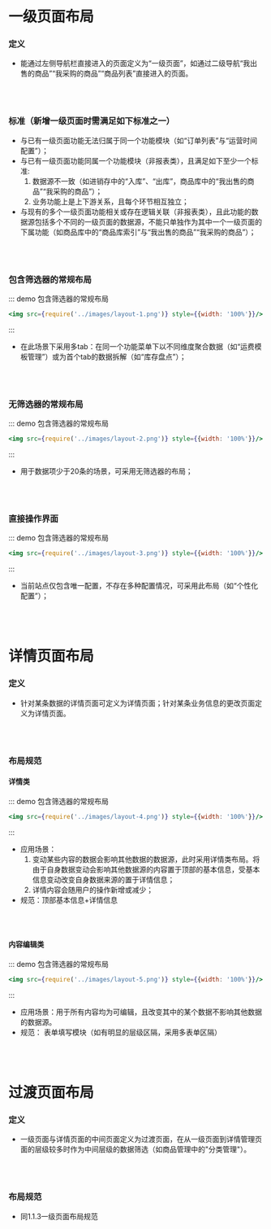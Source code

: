 # 一级页面布局
###  定义
* 能通过左侧导航栏直接进入的页面定义为“一级页面”，如通过二级导航“我出售的商品”“我采购的商品”“商品列表”直接进入的页面。
<br/>
<br/>

### 标准（新增一级页面时需满足如下标准之一）
* 与已有一级页面功能无法归属于同一个功能模块（如“订单列表”与“运营时间配置”）；
* 与已有一级页面功能同属一个功能模块（非报表类），且满足如下至少一个标准:
    1. 数据源不一致（如进销存中的“入库”、“出库”，商品库中的“我出售的商品”“我采购的商品”）；
    2. 业务功能上是上下游关系，且每个环节相互独立；
* 与现有的多个一级页面功能相关或存在逻辑关联（非报表类），且此功能的数据源包括多个不同的一级页面的数据源，不能只单独作为其中一个一级页面的下属功能（如商品库中的“商品库索引”与“我出售的商品”“我采购的商品”）；
<br/>
<br/>

### 包含筛选器的常规布局
::: demo 包含筛选器的常规布局
```jsx
<img src={require('../images/layout-1.png')} style={{width: '100%'}}/>
```
:::
* 在此场景下采用多tab：在同一个功能菜单下以不同维度聚合数据（如“运费模板管理”）或为首个tab的数据拆解（如“库存盘点”）；
<br/>
<br/>

###  无筛选器的常规布局
::: demo 包含筛选器的常规布局
```jsx
<img src={require('../images/layout-2.png')} style={{width: '100%'}}/>
```
:::
* 用于数据项少于20条的场景，可采用无筛选器的布局；
<br/>
<br/>

###  直接操作界面
::: demo 包含筛选器的常规布局
```jsx
<img src={require('../images/layout-3.png')} style={{width: '100%'}}/>
```
:::
* 当前站点仅包含唯一配置，不存在多种配置情况，可采用此布局（如“个性化配置”）；
<br/>
<br/>

# 详情页面布局
### 定义
* 针对某条数据的详情页面可定义为详情页面；针对某条业务信息的更改页面定义为详情页面。
<br/>
<br/>

### 布局规范
#### 详情类
::: demo 包含筛选器的常规布局
```jsx
<img src={require('../images/layout-4.png')} style={{width: '100%'}}/>
```
:::
* 应用场景：
    1. 变动某些内容的数据会影响其他数据的数据源，此时采用详情类布局。将由于自身数据变动会影响其他数据源的内容置于顶部的基本信息，受基本信息变动改变自身数据来源的置于详情信息；
    2. 详情内容会随用户的操作新增或减少；
* 规范：顶部基本信息+详情信息
<br/>
<br/>

#### 内容编辑类
::: demo 包含筛选器的常规布局
```jsx
<img src={require('../images/layout-5.png')} style={{width: '100%'}}/>
```
:::
* 应用场景：用于所有内容均为可编辑，且改变其中的某个数据不影响其他数据的数据源。
* 规范： 表单填写模块（如有明显的层级区隔，采用多表单区隔）
<br/>
<br/>

# 过渡页面布局
### 定义
* 一级页面与详情页面的中间页面定义为过渡页面，在从一级页面到详情管理页面的层级较多时作为中间层级的数据筛选（如商品管理中的"分类管理"）。
<br/>
<br/>

### 布局规范
* 同1.1.3一级页面布局规范
